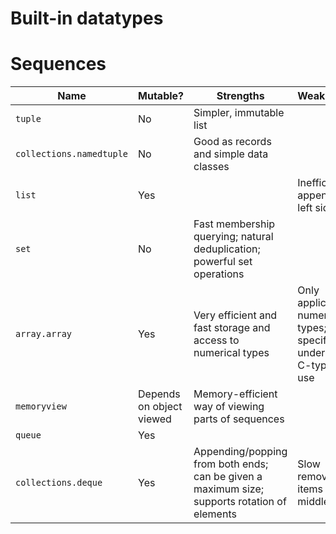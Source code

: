 # Built-in datatypes

# Sequences
| Name | Mutable? | Strengths | Weaknesses | Notes |
| ---- | -------- | --------- | ---------- | ----- |
| `tuple` | No | Simpler, immutable list |
| `collections.namedtuple` | No | Good as records and simple data classes |
| `list` | Yes |  | Inefficient appending to left side |
| `set` | No | Fast membership querying; natural deduplication; powerful set operations |
| `array.array` | Yes | Very efficient and fast storage and access to numerical types | Only applicable to numerical types; must specify underyling C-type to use |
| `memoryview` | Depends on object viewed | Memory-efficient way of viewing parts of sequences |
| `queue` | Yes |
| `collections.deque` | Yes | Appending/popping from both ends; can be given a maximum size; supports rotation of elements | Slow removing of items in the middle | 'deque' stands for double-ended queue |
